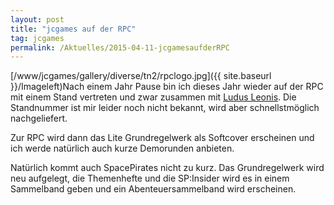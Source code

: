 ```yaml
---
layout: post
title: "jcgames auf der RPC"
tag: jcgames
permalink: /Aktuelles/2015-04-11-jcgamesaufderRPC
---
```



[/www/jcgames/gallery/diverse/tn2/rpclogo.jpg]({{ site.baseurl }}/Imageleft)Nach einem Jahr Pause bin ich dieses Jahr wieder auf der RPC mit einem Stand vertreten und zwar zusammen mit [Ludus Leonis](http://ludus-leonis.com/). Die Standnummer ist mir leider noch nicht bekannt, wird aber schnellstmöglich nachgeliefert.

Zur RPC wird dann das Lite Grundregelwerk als Softcover erscheinen und ich werde natürlich auch kurze Demorunden anbieten.

Natürlich kommt auch SpacePirates nicht zu kurz. Das Grundregelwerk wird neu aufgelegt, die Themenhefte und die SP:Insider wird es in einem Sammelband geben und ein Abenteuersammelband wird erscheinen.


